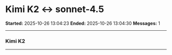 # Kimi K2 ↔ sonnet-4.5

**Started:** 2025-10-26 13:04:23
**Ended:** 2025-10-26 13:04:30
**Messages:** 1

---

### Kimi K2

 

---

